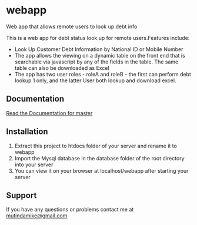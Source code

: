 # webapp
Web app that allows remote users to look up debt info



This is a web app for debt status look up for remote users.Features include:

* Look Up Customer Debt Information by National ID or Mobile
Number
* The app allows the viewing on a dynamic table on the front
end that is searchable via javascript by any of the fields in the table. The
same table can also be downloaded as Excel
* The app has two user roles - roleA and roleB - the first can
perform debt lookup 1 only, and the latter User both lookup and download excel.




## Documentation

[Read the Documentation for master](docs/README.md)


## Installation

1. Extract this project to htdocs folder of your server and rename it to webapp
2. Import the Mysql database in the database folder of the root directory into your server
2. You can view it on your browser at localhost/webapp after starting your server

## Support

If you have any questions or problems contact me at mutindamike@gmail.com

